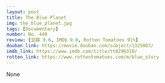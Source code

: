 ```yaml
---
layout: post 
title: The Blue Planet
img: the_blue_planet.jpg
tags: [Documentary]
number: No. 440
review: [豆瓣 9.6, IMDb 9.0, Rotten Tomatoes 91%]
douban_link: https://movie.douban.com/subject/1325007/
imdb_link: https://www.imdb.com/title/tt0296310/
rotten_link: https://www.rottentomatoes.com/m/blue_story
---
```


None